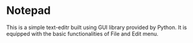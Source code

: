# Notepad
This is a simple text-editr built using GUI library provided by Python. It is equipped with the basic functionalities of File and Edit menu.
